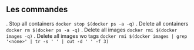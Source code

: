 ## Les commandes

. Stop all containers `docker stop $(docker ps -a -q)`
. Delete all containers `docker rm $(docker ps -a -q)`
. Delete all images `docker rmi $(docker images -q)`
. Delete all images wo tags `docker rmi $(docker images | grep '<none>' | tr -s ' ' | cut -d ' ' -f 3)`


